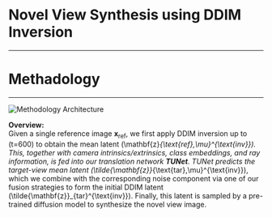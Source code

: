 # Novel View Synthesis using DDIM Inversion
---
# Methadology
---
![Methodology Architecture](arch.png)

**Overview:**  
Given a single reference image $\mathbf{x_{\text{ref}}}$, we first apply DDIM inversion up to \(t=600\) to obtain the mean latent \(\mathbf{z}_{\text{ref},\mu}^{\text{inv}}\). This, together with camera intrinsics/extrinsics, class embeddings, and ray information, is fed into our translation network **TUNet**. TUNet predicts the target-view mean latent \(\tilde{\mathbf{z}}_{\text{tar},\mu}^{\text{inv}}\), which we combine with the corresponding noise component via one of our fusion strategies to form the initial DDIM latent \(\tilde{\mathbf{z}}_{tar}^{\text{inv}}\). Finally, this latent is sampled by a pre-trained diffusion model to synthesize the novel view image.
